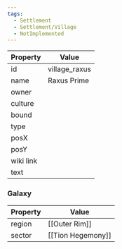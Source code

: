 ```yaml
---
tags:
  - Settlement
  - Settlement/Village
  - NotImplemented
---
```


| Property  | Value         |
| --------- | ------------- |
| id        | village_raxus |
| name      | Raxus Prime   |
| owner     |               |
| culture   |               |
| bound     |               |
| type      |               |
| posX      |               |
| posY      |               |
| wiki link |               |
| text      |               |

### Galaxy
| Property | Value             |
| -------- | ----------------- |
| region   | [[Outer Rim]]     |
| sector   | [[Tion Hegemony]] |
